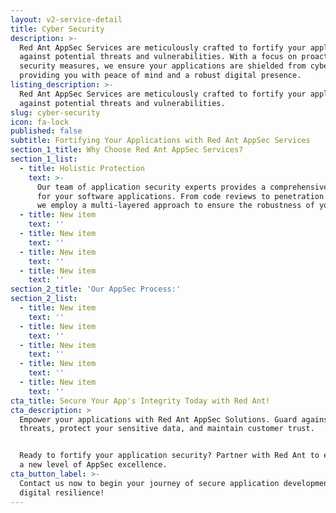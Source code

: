 ```yaml
---
layout: v2-service-detail
title: Cyber Security
description: >-
  Red Ant AppSec Services are meticulously crafted to fortify your applications
  against potential threats and vulnerabilities. With a focus on proactive
  security measures, we ensure your applications are shielded from cyber risks,
  providing you with peace of mind and a robust digital presence.
listing_description: >-
  Red Ant AppSec Services are meticulously crafted to fortify your applications
  against potential threats and vulnerabilities.
slug: cyber-security
icon: fa-lock
published: false
subtitle: Fortifying Your Applications with Red Ant AppSec Services
section_1_title: Why Choose Red Ant AppSec Services?
section_1_list:
  - title: Holistic Protection
    text: >-
      Our team of application security experts provides a comprehensive shield
      for your software applications. From code reviews to penetration testing,
      we employ a multi-layered approach to ensure the robustness of your apps.
  - title: New item
    text: ''
  - title: New item
    text: ''
  - title: New item
    text: ''
  - title: New item
    text: ''
section_2_title: 'Our AppSec Process:'
section_2_list:
  - title: New item
    text: ''
  - title: New item
    text: ''
  - title: New item
    text: ''
  - title: New item
    text: ''
  - title: New item
    text: ''
cta_title: Secure Your App's Integrity Today with Red Ant!
cta_description: >
  Empower your applications with Red Ant AppSec Solutions. Guard against cyber
  threats, protect your sensitive data, and maintain customer trust.


  Ready to fortify your application security? Partner with Red Ant to experience
  a new level of AppSec excellence. 
cta_button_label: >-
  Contact us now to begin your journey of secure application development and
  digital resilience!
---
```





